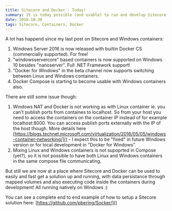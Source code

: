 ```yaml
---
title: Sitecore and Docker - Today!
summary: It is today possible (and usable) to run and develop Sitecore solutions in Docker.
date: 2016-10-30
tags: Sitecore, Containers, Docker
---
```


A lot has happend since my last post on Sitecore and Windows containers:

1. Windows Server 2016 is now released with builtin Docker CS (commercially supported). For free!
2. "windowsservercore" based containers is now supported on Windows 10 besides "nanoserver". Full .NET Framework support!
3. "Docker for Windows" in the beta channel now supports switching between Linux and Windows containers.
4. Docker Compose is starting to become usable with Windows containers also.

There are still some issue though:

1. Windows NAT and Docker is not working as with Linux container ie. you can't publish ports from containes to localhost. 
 So from your host you need to access the containers on the container IP instead of for example localhost:8000. You can access publish ports externally with the IP of the host though.
 More details here [https://blogs.technet.microsoft.com/virtualization/2016/05/05/windows-container-networking/]() - I expect this to be "fixed" in future Windows version or for local development in "Docker for Windows".
2. Mixing Linux and Windows containers is not supoprted in Compose (yet?), so it is not possible to have both Linux and Windows containers in the same compose file communicating.

But still we are now at a place where Sitecore and Docker can be used to easily and fast get a solution up and running, with data persistance through mapped volumes and also executing code inside the containers during development! All running natively on Windows :)

You can see a complete end to end example of how to setup a Sitecore solution here: [https://github.com/pbering/Socker/]()